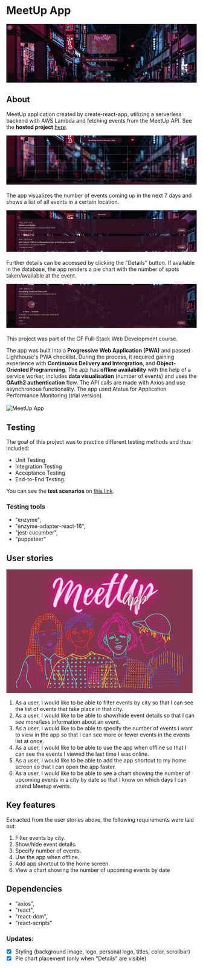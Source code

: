 # MeetUp App

![MeetUp App](src/img/meetupL.PNG)

## About
MeetUp application created by create-react-app, utilizing a serverless backend with AWS Lambda and fetching events from the MeetUp API. See the **hosted project** [here](https://lillapulay.github.io/meetup/). <br />

![data visualization](src/img/meetupL2.PNG)<br /><br />
The app visualizes the number of events coming up in the next 7 days and shows a list of all events in a certain location. <br>


![MeetUp App](src/img/meetupL3.PNG)<br /><br />
Further details can be accessed by clicking the "Details" button. If available in the database, the app renders a pie chart with the number of spots taken/available at the event. 


![MeetUp App](src/img/meetupL4.PNG)<br /><br />
This project was part of the CF Full-Stack Web Development course. 

The app was built into a **Progressive Web Application (PWA)** and passed Lighthouse's PWA checklist. During the process, it required gaining experience with **Continuous Delivery and Intergration**, and **Object-Oriented Programming**. The app has **offline availability** with the help of a service worker, includes **data visualisation** (number of events) and uses the **OAuth2 authentication** flow. The API calls are made with Axios and use asynchronous functionality. The app used Atatus for Application Performance Monitoring (trial version).<br /><br />
![MeetUp App](src/img/meetupmobile.png)<br />

## Testing
The goal of this project was to practice different testing methods and thus included:
- Unit Testing
- Integration Testing
- Acceptance Testing
- End-to-End Testing.

You can see the **test scenarios** on [this link](https://lillapulay.dev/files/Test_Scenarios.pdf).

### Testing tools
- "enzyme",
- "enzyme-adapter-react-16",
- "jest-cucumber",
- "puppeteer"

## User stories

![MeetUp App](src/img/logotitle.png) <br />
1. As a user, I would like to be able to filter events by city so that I can see the list of events that take place in that city.
2. As a user, I would like to be able to show/hide event details so that I can see more/less information about an event.
3. As a user, I would like to be able to specify the number of events I want to view in the app so that I can see more or fewer events in the events list at once.
4. As a user, I would like to be able to use the app when offline so that I can see the events I viewed the last time I was online.
5. As a user, I would like to be able to add the app shortcut to my home screen so that I can open the app faster.
6. As a user, I would like to be able to see a chart showing the number of upcoming events in a city by date so that I know on which days I can attend Meetup events.

## Key features
Extracted from the user stories above, the following requirements were laid out:
1. Filter events by city.
2. Show/hide event details.
3. Specify number of events.
4. Use the app when offline.
5. Add app shortcut to the home screen.
6. View a chart showing the number of upcoming events by date

## Dependencies
- "axios",
- "react",
- "react-dom",
- "react-scripts"

### Updates:
- [x] Styling (background image, logo, personal logo, titles, color, scrollbar)
- [x] Pie chart placement (only when "Details" are visible)
